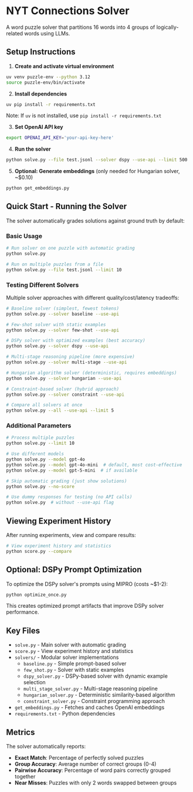 # NYT Connections Solver

A word puzzle solver that partitions 16 words into 4 groups of logically-related words using LLMs.

## Setup Instructions

1. **Create and activate virtual environment**
```bash
uv venv puzzle-env --python 3.12
source puzzle-env/bin/activate
```

2. **Install dependencies**
```bash
uv pip install -r requirements.txt
```
Note: If `uv` is not installed, use `pip install -r requirements.txt`

3. **Set OpenAI API key**
```bash
export OPENAI_API_KEY='your-api-key-here'
```

4. **Run the solver**
```bash
python solve.py --file test.jsonl --solver dspy --use-api --limit 500
```

5. **Optional: Generate embeddings** (only needed for Hungarian solver, ~$0.10)
```bash
python get_embeddings.py
```

## Quick Start - Running the Solver

The solver automatically grades solutions against ground truth by default:

### Basic Usage
```bash
# Run solver on one puzzle with automatic grading
python solve.py

# Run on multiple puzzles from a file
python solve.py --file test.jsonl --limit 10
```

### Testing Different Solvers
Multiple solver approaches with different quality/cost/latency tradeoffs:

```bash
# Baseline solver (simplest, fewest tokens)
python solve.py --solver baseline --use-api

# Few-shot solver with static examples
python solve.py --solver few-shot --use-api

# DSPy solver with optimized examples (best accuracy)
python solve.py --solver dspy --use-api

# Multi-stage reasoning pipeline (more expensive)
python solve.py --solver multi-stage --use-api

# Hungarian algorithm solver (deterministic, requires embeddings)
python solve.py --solver hungarian --use-api

# Constraint-based solver (hybrid approach)
python solve.py --solver constraint --use-api

# Compare all solvers at once
python solve.py --all --use-api --limit 5
```

### Additional Parameters
```bash
# Process multiple puzzles
python solve.py --limit 10

# Use different models
python solve.py --model gpt-4o
python solve.py --model gpt-4o-mini  # default, most cost-effective
python solve.py --model gpt-5-mini  # if available

# Skip automatic grading (just show solutions)
python solve.py --no-score

# Use dummy responses for testing (no API calls)
python solve.py  # without --use-api flag
```

## Viewing Experiment History

After running experiments, view and compare results:

```bash
# View experiment history and statistics
python score.py --compare
```

## Optional: DSPy Prompt Optimization

To optimize the DSPy solver's prompts using MIPRO (costs ~$1-2):
```bash
python optimize_once.py
```
This creates optimized prompt artifacts that improve DSPy solver performance.

## Key Files

- `solve.py` - Main solver with automatic grading
- `score.py` - View experiment history and statistics
- `solvers/` - Modular solver implementations
  - `baseline.py` - Simple prompt-based solver
  - `few_shot.py` - Solver with static examples
  - `dspy_solver.py` - DSPy-based solver with dynamic example selection
  - `multi_stage_solver.py` - Multi-stage reasoning pipeline
  - `hungarian_solver.py` - Deterministic similarity-based algorithm
  - `constraint_solver.py` - Constraint programming approach
- `get_embeddings.py` - Fetches and caches OpenAI embeddings
- `requirements.txt` - Python dependencies

## Metrics

The solver automatically reports:
- **Exact Match**: Percentage of perfectly solved puzzles
- **Group Accuracy**: Average number of correct groups (0-4)
- **Pairwise Accuracy**: Percentage of word pairs correctly grouped together
- **Near Misses**: Puzzles with only 2 words swapped between groups